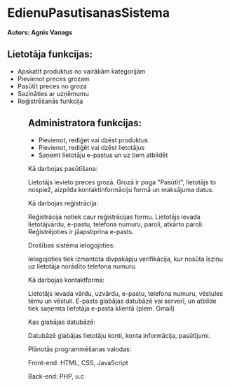 # EdienuPasutisanasSistema
<strong>Autors: Agnis Vanags</strong>

<h2>Lietotāja funkcijas:</h2>
<ul>
 <li>Apskatīt produktus no vairākām kategorijām</li>
 <li>Pievienot preces grozam</li>
 <li>Pasūtīt preces no groza</li>
 <li>Sazināties ar uzņēmumu</li>
 <li>Reģistrēšanās funkcija</li>
<ul>

<h2>Administratora funkcijas:</h2>
<ul>
 <li>Pievienot, rediģet vai dzēst produktus</li>
 <li>Pievienot, rediģēt vai dzēst lietotājus</li>
 <li>Saņemt lietotāju e-pastus un uz tiem atbildēt</li>
</ul>

 

Kā darbojas pasūtīšana: 

Lietotājs ievieto preces grozā. Grozā ir poga "Pasūtīt", lietotājs to nospiež, aizpilda kontaktinformāciju formā un maksājuma datus. 

Kā darbojas reģistrācija: 

Reģistrācija notiek caur reģistrācijas formu. Lietotājs ievada lietotājvārdu, e-pastu, telefona numuru, paroli, atkārto paroli. Reģistrējoties ir jāapstiprina e-pasts. 

 Drošības sistēma ielogojoties: 

Ielogojoties tiek izmantota divpakāpju verifikācija, kur nosūta īsziņu uz lietotāja norādīto telefona numuru. 

Kā darbojas kontaktforma: 

Lietotājs ievada vārdu, uzvārdu, e-pastu, telefona numuru, vēstules tēmu un vēstuli. E-pasts glabājas datubāzē vai serverī, un atbilde tiek saņemta lietotāja e-pasta klientā (piem. Gmail) 

Kas glabājas datubāzē: 

Datubāzē glabājas lietotāju konti, konta informācija, pasūtījumi. 

Plānotās programmēšanas valodas: 

Front-end: HTML, CSS, JavaScript 

Back-end: PHP, u.c 
